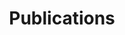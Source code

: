 ---
layout: list
title: Publications
summary: This is a list of publications that resulted from the ease.ml project.
thumbnail: images/easeml-logo.png
sections:
    - partial: content
    - partial: list
      content:
        data: publications
      params:
        header:
          field: year
        grouped: true
        sortBy:
          field: year
---
